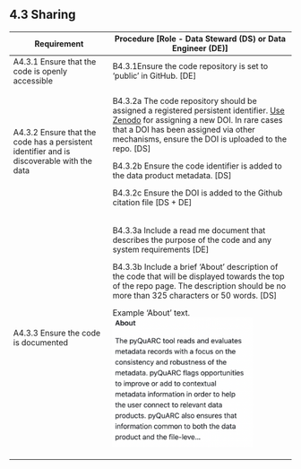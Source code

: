## **4.3 Sharing**

<table>
    <thead>
        <tr class="header">
            <th><strong>Requirement</strong></th>
            <th><strong>Procedure</strong> [Role - Data Steward (DS) or Data Engineer (DE)]</th>
        </tr>
    </thead>
    <tbody>
        <tr class="odd">
            <td>A4.3.1 Ensure that the code is openly accessible</td>
            <td>B4.3.1Ensure the code repository is set to ‘public’ in GitHub. [DE]</td>
        </tr>
        <tr class="even">
            <td>A4.3.2 Ensure that the code has a persistent identifier and is discoverable with the data</td>
            <td>
                <p>B4.3.2a The code repository should be assigned a registered persistent identifier. <a href="https://docs.github.com/en/repositories/archiving-a-github-repository/referencing-and-citing-content"><span class="underline">Use Zenodo</span></a> for assigning a new DOI. In rare cases that a DOI has been assigned via other mechanisms, ensure the DOI is uploaded to the repo. [DS]</p>
                <p>B4.3.2b Ensure the code identifier is added to the data product metadata. [DS]</p>
                <p>B4.3.2c Ensure the DOI is added to the Github citation file [DS + DE]</p>
            </td>
        </tr>
        <tr class="odd">
            <td>A4.3.3 Ensure the code is documented</td>
            <td>
                <p>B4.3.3a Include a read me document that describes the purpose of the code and any system requirements [DE]</p>
                <p>B4.3.3b Include a brief ‘About’ description of the code that will be displayed towards the top of the repo page. The description should be no more than 325 characters or 50 words. [DS]</p>
                <p>Example ‘About’ text.<br><img src="_images/image.png" style="width:2.61458in;height:2.41667in" /></p>
            </td>
        </tr>
    </tbody>
</table>
